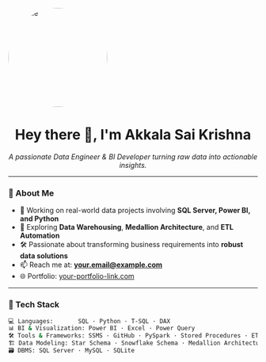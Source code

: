 <!-- Banner with a clean data-themed background -->
<p align="center">

  <img src="https://drive.google.com/uc?export=view&id=1TG3OCIlHAz1Hlcf5MNsNOxKn9m7p9__g" 
     alt="profile" 
     style="width: 200px; height: 200px; border-radius: 50%; object-fit: cover;" />



</p>

<h1 align="center">Hey there 👋, I'm Akkala Sai Krishna</h1>

<p align="center">
  <i>A passionate Data Engineer & BI Developer turning raw data into actionable insights.</i>
</p>

---

### 🚀 About Me

- 💼 Working on real-world data projects involving **SQL Server, Power BI, and Python**
- 🧠 Exploring **Data Warehousing**, **Medallion Architecture**, and **ETL Automation**
- 🛠️ Passionate about transforming business requirements into **robust data solutions**
- 📫 Reach me at: **your.email@example.com**
- 🌐 Portfolio: [your-portfolio-link.com](https://your-portfolio-link.com)

---

### 🧰 Tech Stack

```bash
💻 Languages:       SQL · Python · T-SQL · DAX
📊 BI & Visualization: Power BI · Excel · Power Query
🛠️ Tools & Frameworks: SSMS · GitHub · PySpark · Stored Procedures · ETL Pipelines
🏗️ Data Modeling: Star Schema · Snowflake Schema · Medallion Architecture
🗃️ DBMS: SQL Server · MySQL · SQLite
